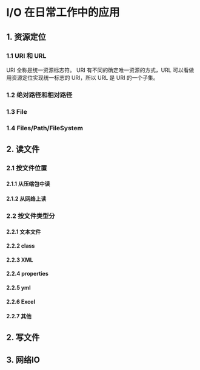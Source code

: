 # I/O 在日常工作中的应用
## 1. 资源定位
### 1.1 URI 和 URL
URI 全称是统一资源标志符。
URI 有不同的确定唯一资源的方式，URL 可以看做用资源定位实现统一标志的 URI，所以 URL 是 URI 的一个子集。


### 1.2 绝对路径和相对路径
### 1.3 File
### 1.4 Files/Path/FileSystem

## 2. 读文件
### 2.1 按文件位置
#### 2.1.1 从压缩包中读
#### 2.1.2 从网络上读

### 2.2 按文件类型分
#### 2.2.1 文本文件
#### 2.2.2 class
#### 2.2.3 XML
#### 2.2.4 properties
#### 2.2.5 yml
#### 2.2.6 Excel
#### 2.2.7 其他

## 2. 写文件

## 3. 网络IO

